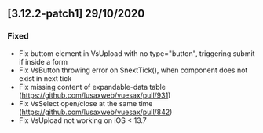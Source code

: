 ## [3.12.2-patch1] 29/10/2020
### Fixed
- Fix buttom element in VsUpload with no type="button", triggering submit if inside a form
- Fix VsButton throwing error on $nextTick(), when component does not exist in next tick
- Fix missing content of expandable-data table (https://github.com/lusaxweb/vuesax/pull/931)
- Fix VsSelect open/close at the same time (https://github.com/lusaxweb/vuesax/pull/842)
- Fix VsUpload not working on iOS < 13.7
